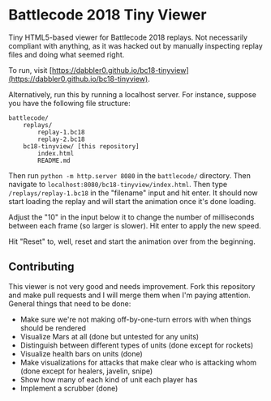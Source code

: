 Battlecode 2018 Tiny Viewer
===========================

Tiny HTML5-based viewer for Battlecode 2018 replays. Not necessarily compliant with anything, as it was hacked out by manually inspecting replay files and doing what seemed right.

To run, visit [https://dabbler0.github.io/bc18-tinyview](https://dabbler0.github.io/bc18-tinyview).

Alternatively, run this by running a localhost server. For instance, suppose you have the following file structure:

```
battlecode/
    replays/
        replay-1.bc18
        replay-2.bc18
    bc18-tinyview/ [this repository]
        index.html
        README.md
```

Then run `python -m http.server 8080` in the `battlecode/` directory. Then navigate to `localhost:8080/bc18-tinyview/index.html`. Then type `/replays/replay-1.bc18` in the "filename" input and hit enter. It should now start loading the replay and will start the animation once it's done loading.

Adjust the "10" in the input below it to change the number of milliseconds between each frame (so larger is slower). Hit enter to apply the new speed.

Hit "Reset" to, well, reset and start the animation over from the beginning.

Contributing
------------

This viewer is not very good and needs improvement. Fork this repository and make pull requests and I will merge them when I'm paying attention. General things that need to be done:
 - Make sure we're not making off-by-one-turn errors with when things should be rendered
 - Visualize Mars at all (done but untested for any units)
 - Distinguish between different types of units (done except for rockets)
 - Visualize health bars on units (done)
 - Make visualizations for attacks that make clear who is attacking whom (done except for healers, javelin, snipe)
 - Show how many of each kind of unit each player has
 - Implement a scrubber (done)
